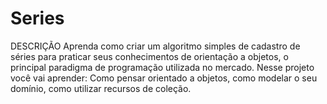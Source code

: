 # Series
DESCRIÇÃO
Aprenda como criar um algoritmo simples de cadastro de séries para praticar seus conhecimentos de orientação a objetos, 
o principal paradigma de programação utilizada no mercado. Nesse projeto você vai aprender: Como pensar orientado a objetos, 
como modelar o seu domínio, como utilizar recursos de coleção.
